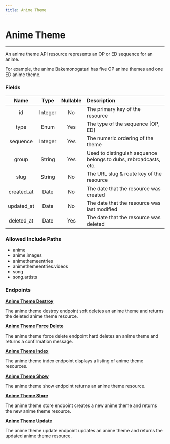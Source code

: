 ```yaml
---
title: Anime Theme
---
```


# Anime Theme

---

An anime theme API resource represents an OP or ED sequence for an anime.

For example, the anime Bakemonogatari has five OP anime themes and one ED anime theme.

### Fields

|    Name    |  Type   | Nullable | Description                                                      |
| :--------: | :-----: | :------: | :--------------------------------------------------------------- |
| id         | Integer | No       | The primary key of the resource                                  |
| type       | Enum    | Yes      | The type of the sequence [OP, ED]                                |
| sequence   | Integer | Yes      | The numeric ordering of the theme                                |
| group      | String  | Yes      | Used to distinguish sequence belongs to dubs, rebroadcasts, etc. |
| slug       | String  | No       | The URL slug & route key of the resource                         |
| created_at | Date    | No       | The date that the resource was created                           |
| updated_at | Date    | No       | The date that the resource was last modified                     |
| deleted_at | Date    | Yes      | The date that the resource was deleted                           |

### Allowed Include Paths

* anime
* anime.images
* animethemeentries
* animethemeentries.videos
* song
* song.artists

### Endpoints

**[Anime Theme Destroy](/wiki/animetheme/destroy/)**

The anime theme destroy endpoint soft deletes an anime theme and returns the deleted anime theme resource.

**[Anime Theme Force Delete](/wiki/animetheme/forceDelete/)**

The anime theme force delete endpoint hard deletes an anime theme and returns a confirmation message.

**[Anime Theme Index](/wiki/animetheme/index/)**

The anime theme index endpoint displays a listing of anime theme resources.

**[Anime Theme Show](/wiki/animetheme/show/)**

The anime theme show endpoint returns an anime theme resource.

**[Anime Theme Store](/wiki/animetheme/store/)**

The anime theme store endpoint creates a new anime theme and returns the new anime theme resource.

**[Anime Theme Update](/wiki/animetheme/update/)**

The anime theme update endpoint updates an anime theme and returns the updated anime theme resource.